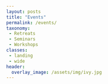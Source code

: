 ```yaml
---
layout: posts
title: "Events"
permalink: /events/
taxonomy: 
 - Retreats
 - Seminars
 - Workshops
classes:
 - landing
 - wide
header:
  overlay_image: /assets/img/ivy.jpg
---
```




